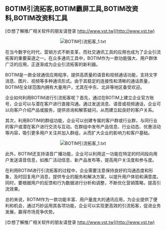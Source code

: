 ## **BOTIM引流拓客,BOTIM霸屏工具,BOTIM改资料,BOTIM改资料工具**

[😍想了解推广相关软件的朋友请登录 http://www.vst.tw](http://www.vst.tw)

 <center><img src="https://vst.tw/MP4/tuiguang/png/6.png" alt="BOTIM引流拓客_1.txt"></center>

在当今数字化时代，营销方式不断变革，而社交通讯工具的应用也成为了企业引流拓客的重要渠道之一。在众多通讯工具中，BOTIM作为一款功能强大、用户群体广泛的应用，正逐渐成为企业引流拓客的新利器。

BOTIM是一款全球通信应用程序，提供高质量的语音和视频通话功能，支持文字消息、图片、视频等多种通讯形式。由于其稳定的连接性和清晰的通话质量，BOTIM在全球范围内拥有大量用户，尤其在中东、北非等地区备受欢迎。

企业如何利用BOTIM进行引流拓客呢？首先，通过在BOTIM上建立企业官方账号，企业可以与潜在客户进行直接沟通。通过发送消息、语音或视频通话，企业可以向客户介绍产品或服务，提供咨询和解答疑问，从而建立起良好的客户关系。

其次，利用BOTIM的群组功能，企业可以创建专属的客户群或行业群，与同行业的客户或潜在客户进行交流与互动。在群组中发布产品信息、行业动态、优惠活动等内容，吸引更多用户关注并加入群组，从而扩大企业的影响力和客户基础。

 <center><img src="https://vst.tw/MP4/tuiguang/png/8.png" alt="BOTIM引流拓客_1.txt"></center>

此外，BOTIM还支持语音广播功能，企业可以利用这一功能在特定的时间段向用户发送语音信息，如推广活动信息、新产品发布等，提高用户关注度和参与度。

在利用BOTIM进行引流拓客的过程中，企业需要注意保持良好的沟通态度和形象，及时回复用户消息，提供专业的服务和解决方案，以提升用户体验和满意度。同时，要根据用户的反馈和行为数据进行分析和调整，不断优化营销策略，提高引流效果。

总的来说，BOTIM作为一款功能丰富、用户量庞大的通讯应用，为企业提供了便利和机会，通过巧妙运用其各项功能，企业可以实现更高效的引流拓客，促进业务发展，赢得市场竞争优势。

[😍想了解推广相关软件的朋友请登录 http://www.vst.tw](http://www.vst.tw)



